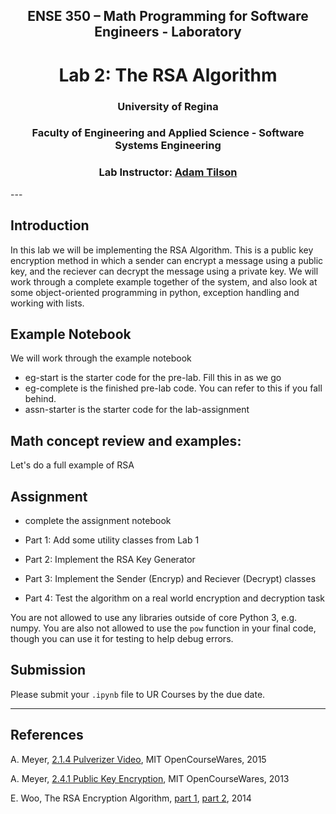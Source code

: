 <center>

## ENSE 350 – Math Programming for Software Engineers - Laboratory

# Lab 2: The RSA Algorithm

### University of Regina
### Faculty of Engineering and Applied Science - Software Systems Engineering

### Lab Instructor: [Adam Tilson](mailto:Adam.Tilson@uregina.ca)
</center>
---

## Introduction

In this lab we will be implementing the RSA Algorithm. This is a public key encryption method in which a sender can encrypt a message using a public key, and the reciever can decrypt the message using a private key. We will work through a complete example together of the system, and also look at some object-oriented programming in python, exception handling and working with lists.

## Example Notebook

We will work through the example notebook
- eg-start is the starter code for the pre-lab. Fill this in as we go
- eg-complete is the finished pre-lab code. You can refer to this if you fall behind.
- assn-starter is the starter code for the lab-assignment

## Math concept review and examples:

Let's do a full example of RSA

## Assignment

- complete the assignment notebook
 
- Part 1: Add some utility classes from Lab 1
- Part 2: Implement the RSA Key Generator
- Part 3: Implement the Sender (Encryp) and Reciever (Decrypt) classes
- Part 4: Test the algorithm on a real world encryption and decryption task

You are not allowed to use any libraries outside of core Python 3, e.g. numpy. You are also not allowed to use the `pow` function in your final code, though you can use it for testing to help debug errors. 

## Submission

Please submit your `.ipynb` file to UR Courses by the due date.

---

## References


A. Meyer, [2.1.4 Pulverizer Video](https://www.youtube.com/watch?v=yzKPotFLfsc&list=PLUl4u3cNGP60UlabZBeeqOuoLuj_KNphQ&index=37), MIT OpenCourseWares, 2015

A. Meyer, [2.4.1 Public Key Encryption](https://www.youtube.com/watch?v=yzKPotFLfsc&list=PLUl4u3cNGP60UlabZBeeqOuoLuj_KNphQ&index=37), MIT OpenCourseWares, 2013

E. Woo, The RSA Encryption Algorithm, [part 1](https://www.youtube.com/watch?v=4zahvcJ9glg), [part 2](https://www.youtube.com/watch?v=oOcTVTpUsPQ), 2014
